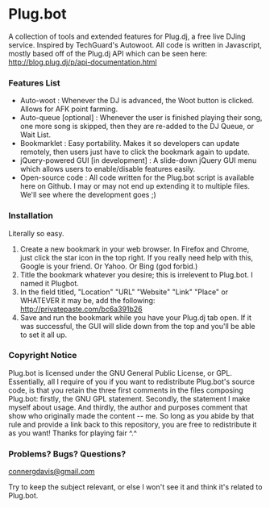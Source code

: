 # Plug.bot #

A collection of tools and extended features for Plug.dj, a free live DJing service.  Inspired by TechGuard's Autowoot.  All code is written in Javascript, mostly based off of the Plug.dj API which can be seen here:  http://blog.plug.dj/p/api-documentation.html


### Features List ###

+ Auto-woot  :  Whenever the DJ is advanced, the Woot button is clicked.  Allows for AFK point farming.
+ Auto-queue [optional]  :  Whenever the user is finished playing their song, one more song is skipped, then they are re-added to the DJ Queue, or Wait List.
+ Bookmarklet  :  Easy portability.  Makes it so developers can update remotely, then users just have to click the bookmark again to update.
+ jQuery-powered GUI [in development]  :  A slide-down jQuery GUI menu which allows users to enable/disable features easily.
+ Open-source code  :  All code written for the Plug.bot script is available here on Github.  I may or may not end up extending it to multiple files.  We'll see where the development goes ;)


### Installation ###

Literally so easy.

1.  Create a new bookmark in your web browser.  In Firefox and Chrome, just click the star icon in the top right.  If you really need help with this, Google is your friend.  Or Yahoo.  Or Bing (god forbid.)
2.  Title the bookmark whatever you desire;  this is irrelevent to Plug.bot.  I named it Plugbot.
3.  In the field titled, "Location" "URL" "Website" "Link" "Place" or WHATEVER it may be, add the following: <a href="http://privatepaste.com/bc6a391b26">http://privatepaste.com/bc6a391b26</a>
4.  Save and run the bookmark while you have your Plug.dj tab open.  If it was successful, the GUI will slide down from the top and you'll be able to set it all up.


### Copyright Notice ###

Plug.bot is licensed under the GNU General Public License, or GPL.  Essentially, all I require of you if you want to redistribute Plug.bot's source code, is that you retain the three first comments in the files composing Plug.bot:  firstly, the GNU GPL statement.  Secondly, the statement I make myself about usage.  And thirdly, the author and purposes comment that show who originally made the content -- me.  So long as you abide by that rule and provide a link back to this repository, you are free to redistribute it as you want!  Thanks for playing fair ^.^


### Problems? Bugs? Questions? ###

connergdavis@gmail.com

Try to keep the subject relevant, or else I won't see it and think it's related to Plug.bot.  